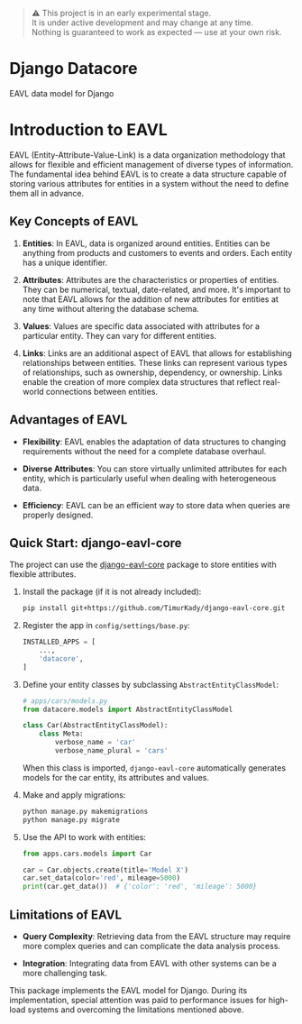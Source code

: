 > ⚠️ This project is in an early experimental stage.  
> It is under active development and may change at any time.  
> Nothing is guaranteed to work as expected — use at your own risk.


# Django Datacore
EAVL data model for Django

# Introduction to EAVL

EAVL (Entity-Attribute-Value-Link) is a data organization methodology that allows for flexible and efficient management of diverse types of information. The fundamental idea behind EAVL is to create a data structure capable of storing various attributes for entities in a system without the need to define them all in advance.

## Key Concepts of EAVL

1. **Entities**: In EAVL, data is organized around entities. Entities can be anything from products and customers to events and orders. Each entity has a unique identifier.

2. **Attributes**: Attributes are the characteristics or properties of entities. They can be numerical, textual, date-related, and more. It's important to note that EAVL allows for the addition of new attributes for entities at any time without altering the database schema.

3. **Values**: Values are specific data associated with attributes for a particular entity. They can vary for different entities.

4. **Links**: Links are an additional aspect of EAVL that allows for establishing relationships between entities. These links can represent various types of relationships, such as ownership, dependency, or ownership. Links enable the creation of more complex data structures that reflect real-world connections between entities.

## Advantages of EAVL

- **Flexibility**: EAVL enables the adaptation of data structures to changing requirements without the need for a complete database overhaul.

- **Diverse Attributes**: You can store virtually unlimited attributes for each entity, which is particularly useful when dealing with heterogeneous data.

- **Efficiency**: EAVL can be an efficient way to store data when queries are properly designed.

## Quick Start: django-eavl-core

The project can use the [django-eavl-core](https://github.com/TimurKady/django-eavl-core)
package to store entities with flexible attributes.

1. Install the package (if it is not already included):

   ```bash
   pip install git+https://github.com/TimurKady/django-eavl-core.git
   ```

2. Register the app in `config/settings/base.py`:

   ```python
   INSTALLED_APPS = [
       ...,
       'datacore',
   ]
   ```

3. Define your entity classes by subclassing `AbstractEntityClassModel`:

   ```python
   # apps/cars/models.py
   from datacore.models import AbstractEntityClassModel

   class Car(AbstractEntityClassModel):
       class Meta:
           verbose_name = 'car'
           verbose_name_plural = 'cars'
   ```

   When this class is imported, `django-eavl-core` automatically generates
   models for the car entity, its attributes and values.

4. Make and apply migrations:

   ```bash
   python manage.py makemigrations
   python manage.py migrate
   ```

5. Use the API to work with entities:

   ```python
   from apps.cars.models import Car

   car = Car.objects.create(title='Model X')
   car.set_data(color='red', mileage=5000)
   print(car.get_data())  # {'color': 'red', 'mileage': 5000}
   ```



## Limitations of EAVL

- **Query Complexity**: Retrieving data from the EAVL structure may require more complex queries and can complicate the data analysis process.

- **Integration**: Integrating data from EAVL with other systems can be a more challenging task.

This package implements the EAVL model for Django. During its implementation, special attention was paid to performance issues for high-load systems and overcoming the limitations mentioned above.
